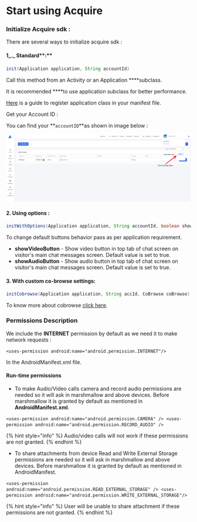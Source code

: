 # Start using Acquire

### Initialize Acquire sdk :

There are several ways to initialize acquire sdk :

#### 1_._ Standard**:** 

```java
init(Application application, String accountId)
```

Call this method from an Activity or an Application ****subclass. 

It is recommended ****to use application subclass for better performance.

[Here](https://stackoverflow.com/a/2929927) is a guide to register application class in your manifest file.

Get your Account ID :

You can find your **`accountID`**as shown in image below :

![Get Acquire account ID](../../.gitbook/assets/acquire-image-sdk.png)

#### 2. Using options :

```java
initWithOptions(Application application, String accountId, boolean showVideoButton, boolean showAudioButton)
```

To change default buttons behavior pass as per application requirement.

* **showVideoButton** - Show video button in top tab of chat screen on visitor's main chat messages screen. Default value is set to true.
* **showAudioButton** - Show audio button in top tab of chat screen on visitor's main chat messages screen. Default value is set to true.

#### 3. With custom co-browse settings:

```java
initCobrowse(Application application, String accId, CoBrowse coBrowse)
```

To know more about cobrowse [click here](cobrowse-sdk.md).

### Permissions Description <a id="permissions-description"></a>

We include the **INTERNET** permission by default as we need it to make network requests :

```text
<uses-permission android:name="android.permission.INTERNET"/>
```

 In the AndroidManifest.xml file.

#### Run-time permissions

* To make Audio/Video calls camera and record audio permissions are needed so it will ask in marshmallow and above devices. Before marshmallow it is granted by default as mentioned in **AndroidManifest.xml**.

```text
<uses-permission android:name="android.permission.CAMERA" /> <uses-permission android:name="android.permission.RECORD_AUDIO" />
```

{% hint style="info" %}
Audio/video calls will not work if these permissions are not granted.
{% endhint %}

* To share attachments from device Read and Write External Storage permissions are needed so it will ask in marshmallow and above devices. Before marshmallow it is granted by default as mentioned in AndroidManifest.

```text
<uses-permission android:name="android.permission.READ_EXTERNAL_STORAGE" /> <uses-permission android:name="android.permission.WRITE_EXTERNAL_STORAGE"/>
```

{% hint style="info" %}
User will be unable to share attachment if these permissions are not granted.
{% endhint %}

